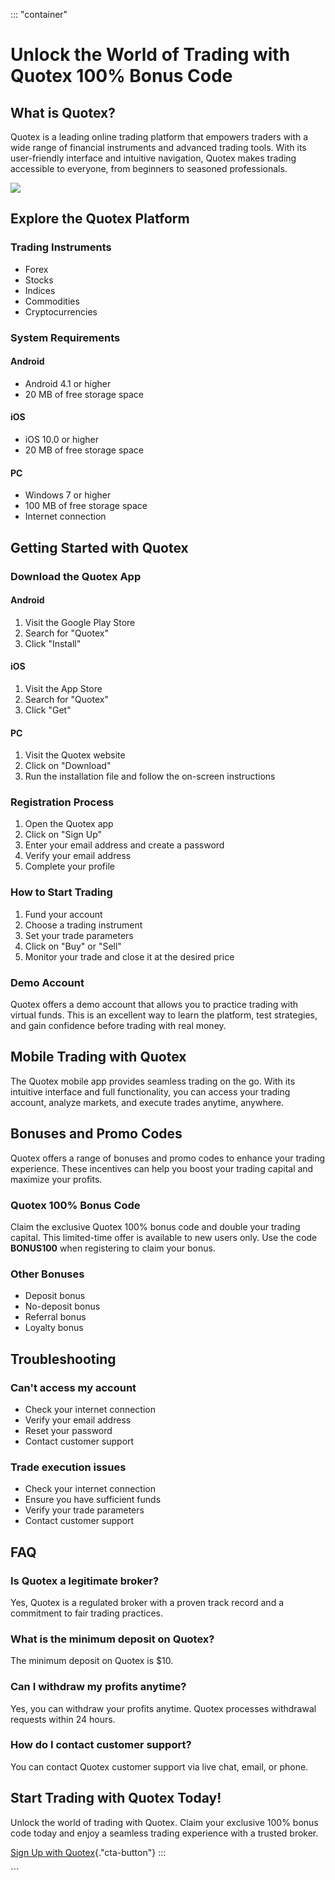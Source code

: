 ::: \"container\"
# Unlock the World of Trading with Quotex 100% Bonus Code

## What is Quotex?

Quotex is a leading online trading platform that empowers traders with a
wide range of financial instruments and advanced trading tools. With its
user-friendly interface and intuitive navigation, Quotex makes trading
accessible to everyone, from beginners to seasoned professionals.

[![](https://static.quotex.io/files/4_en/300_250.jpg)](https://traff.sbs/brokerqxlid)

## Explore the Quotex Platform

### Trading Instruments

-   Forex
-   Stocks
-   Indices
-   Commodities
-   Cryptocurrencies

### System Requirements

#### Android

-   Android 4.1 or higher
-   20 MB of free storage space

#### iOS

-   iOS 10.0 or higher
-   20 MB of free storage space

#### PC

-   Windows 7 or higher
-   100 MB of free storage space
-   Internet connection

## Getting Started with Quotex

### Download the Quotex App

#### Android

1.  Visit the Google Play Store
2.  Search for "Quotex"
3.  Click "Install"

#### iOS

1.  Visit the App Store
2.  Search for "Quotex"
3.  Click "Get"

#### PC

1.  Visit the Quotex website
2.  Click on "Download"
3.  Run the installation file and follow the on-screen instructions

### Registration Process

1.  Open the Quotex app
2.  Click on "Sign Up"
3.  Enter your email address and create a password
4.  Verify your email address
5.  Complete your profile

### How to Start Trading

1.  Fund your account
2.  Choose a trading instrument
3.  Set your trade parameters
4.  Click on "Buy" or "Sell"
5.  Monitor your trade and close it at the desired price

### Demo Account

Quotex offers a demo account that allows you to practice trading with
virtual funds. This is an excellent way to learn the platform, test
strategies, and gain confidence before trading with real money.

## Mobile Trading with Quotex

The Quotex mobile app provides seamless trading on the go. With its
intuitive interface and full functionality, you can access your trading
account, analyze markets, and execute trades anytime, anywhere.

## Bonuses and Promo Codes

Quotex offers a range of bonuses and promo codes to enhance your trading
experience. These incentives can help you boost your trading capital and
maximize your profits.

### Quotex 100% Bonus Code

Claim the exclusive Quotex 100% bonus code and double your trading
capital. This limited-time offer is available to new users only. Use the
code **BONUS100** when registering to claim your bonus.

### Other Bonuses

-   Deposit bonus
-   No-deposit bonus
-   Referral bonus
-   Loyalty bonus

## Troubleshooting

### Can\'t access my account

-   Check your internet connection
-   Verify your email address
-   Reset your password
-   Contact customer support

### Trade execution issues

-   Check your internet connection
-   Ensure you have sufficient funds
-   Verify your trade parameters
-   Contact customer support

## FAQ

### Is Quotex a legitimate broker?

Yes, Quotex is a regulated broker with a proven track record and a
commitment to fair trading practices.

### What is the minimum deposit on Quotex?

The minimum deposit on Quotex is \$10.

### Can I withdraw my profits anytime?

Yes, you can withdraw your profits anytime. Quotex processes withdrawal
requests within 24 hours.

### How do I contact customer support?

You can contact Quotex customer support via live chat, email, or phone.

## Start Trading with Quotex Today!

Unlock the world of trading with Quotex. Claim your exclusive 100% bonus
code today and enjoy a seamless trading experience with a trusted
broker.

[Sign Up with
Quotex](\%22https://traff.sbs/brokerqxsignup\%22){."cta-button"}
:::

\`\`\`

